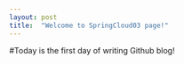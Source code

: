 ```yaml
---
layout: post
title:  "Welcome to SpringCloud03 page!"
---
```


#Today is the first day of writing Github blog!
